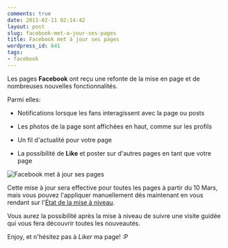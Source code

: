 ```yaml
---
comments: true
date: 2011-02-11 02:14:42
layout: post
slug: facebook-met-a-jour-ses-pages
title: Facebook met à jour ses pages
wordpress_id: 641
tags:
- facebook
---
```


Les pages **Facebook** ont reçu une refonte de la mise en page et de nombreuses nouvelles fonctionnalités. 

Parmi elles:





  * Notifications lorsque les fans interagissent avec la page ou posts


  * Les photos de la page sont affichées en haut, comme sur les profils


  * Un fil d'actualité pour votre page


  * La possibilité de **Like** et poster sur d'autres pages en tant que votre page





![Facebook met à jour ses pages](/wp-content/images/facebook-met-a-jour-pages.png)



Cette mise à jour sera effective pour toutes les pages à partir du 10 Mars, mais vous pouvez l'appliquer manuellement dés maintenant en vous rendant sur l'[État de la mise à niveau](http://www.facebook.com/pages/status/).

Vous aurez la possibilité après la mise à niveau de suivre une visite guidée qui vous fera découvrir toutes les nouveautés.

Enjoy, et n'hésitez pas à _Liker_ ma page! :P
